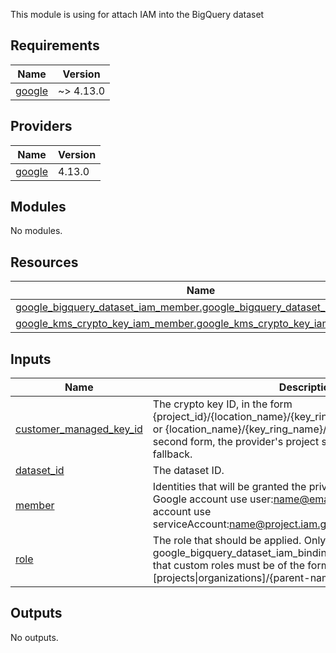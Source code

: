 This module is using for attach IAM into the BigQuery dataset

<!-- BEGIN_TF_DOCS -->
## Requirements

| Name | Version |
|------|---------|
| <a name="requirement_google"></a> [google](#requirement\_google) | ~> 4.13.0 |

## Providers

| Name | Version |
|------|---------|
| <a name="provider_google"></a> [google](#provider\_google) | 4.13.0 |

## Modules

No modules.

## Resources

| Name | Type |
|------|------|
| [google_bigquery_dataset_iam_member.google_bigquery_dataset_iam_member](https://registry.terraform.io/providers/hashicorp/google/latest/docs/resources/bigquery_dataset_iam_member) | resource |
| [google_kms_crypto_key_iam_member.google_kms_crypto_key_iam_member](https://registry.terraform.io/providers/hashicorp/google/latest/docs/resources/kms_crypto_key_iam_member) | resource |

## Inputs

| Name | Description | Type | Default | Required |
|------|-------------|------|---------|:--------:|
| <a name="input_customer_managed_key_id"></a> [customer\_managed\_key\_id](#input\_customer\_managed\_key\_id) | The crypto key ID, in the form {project\_id}/{location\_name}/{key\_ring\_name}/{crypto\_key\_name} or {location\_name}/{key\_ring\_name}/{crypto\_key\_name}. In the second form, the provider's project setting will be used as a fallback. | `string` | n/a | yes |
| <a name="input_dataset_id"></a> [dataset\_id](#input\_dataset\_id) | The dataset ID. | `string` | n/a | yes |
| <a name="input_member"></a> [member](#input\_member) | Identities that will be granted the privilege in role. If this is a Google account use user:name@email.com, if this is a service account use serviceAccount:name@project.iam.gserviceaccount.com | `string` | n/a | yes |
| <a name="input_role"></a> [role](#input\_role) | The role that should be applied. Only one google\_bigquery\_dataset\_iam\_binding can be used per role. Note that custom roles must be of the format [projects\|organizations]/{parent-name}/roles/{role-name}. | `string` | n/a | yes |

## Outputs

No outputs.
<!-- END_TF_DOCS -->
